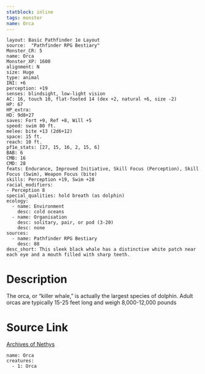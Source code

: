 ```yaml
---
statblock: inline
tags: monster
name: Orca
---
```

```statblock
layout: Basic Pathfinder 1e Layout
source:  "Pathfinder RPG Bestiary"
Monster_CR: 5
name: Orca
Monster_XP: 1600
alignment: N
size: Huge
type: animal
INI: +6
perception: +19
senses: blindsight, low-light vision
AC: 16, touch 10, flat-footed 14 (dex +2, natural +6, size -2)
HP: 67
HP_extra: 
HD: 9d8+27
saves: Fort +9, Ref +8, Will +5
speed: swim 80 ft.
melee: bite +13 (2d6+12)
space: 15 ft.
reach: 10 ft.
pf1e_stats: [27, 15, 16, 2, 15, 6]
BAB: 6
CMB: 16
CMD: 28
feats: Endurance, Improved Initiative, Skill Focus (Perception), Skill Focus (Swim), Weapon Focus (bite)
skills: Perception +19, Swim +28
racial_modifiers:
- Perception 8
special_qualities: hold breath (as dolphin)
ecology:
  - name: Environment
    desc: cold oceans
  - name: Organisation
    desc: solitary, pair, or pod (3-20)
    desc: none
sources:
  - name: Pathfinder RPG Bestiary
    desc: 88
desc_short: This sleek black whale has a distinctive white patch near each eye and a mouth filled with sharp teeth.
```
# Description
The orca, or “killer whale,” is actually the largest species of dolphin. Adult orcas are typically 15-25 feet long and weigh 8,000-12,000 pounds
# Source Link
[Archives of Nethys](https://aonprd.com/MonsterDisplay.aspx?ItemName=Orca)
```encounter-table
name: Orca
creatures:
  - 1: Orca
```
